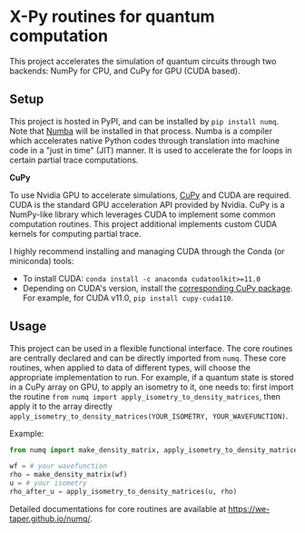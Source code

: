 # X-Py routines for quantum computation

This project accelerates the simulation of quantum circuits through two backends: NumPy for CPU, and CuPy for GPU (CUDA based).

## Setup

This project is hosted in PyPI, and can be installed by `pip install numq`. Note that [Numba][1] will be installed in that process. Numba is a compiler which accelerates native Python codes through translation into machine code in a "just in time" (JIT) manner. It is used to accelerate the for loops in certain partial trace computations.

[1]: https://numba.pydata.org/

**CuPy**

To use Nvidia GPU to accelerate simulations, [CuPy][2] and CUDA are required. CUDA is the standard GPU acceleration API provided by Nvidia. CuPy is a NumPy-like library which leverages CUDA to implement some common computation routines. This project additional implements custom CUDA kernels for computing partial trace.

I highly recommend installing and managing CUDA through the Conda (or miniconda) tools:
* To install CUDA: `conda install -c anaconda cudatoolkit>=11.0`
* Depending on CUDA's version, install the [corresponding CuPy package][3]. For example, for CUDA v11.0, `pip install cupy-cuda110`.

[2]: https://cupy.dev/
[3]: https://docs.cupy.dev/en/stable/install.html#installing-cupy

## Usage

This project can be used in a flexible functional interface. The core routines are centrally declared and can be directly imported from `numq`. These core routines, when applied to data of different types, will choose the appropriate implementation to run. For example, if a quantum state is stored in a CuPy array on GPU, to apply an isometry to it, one needs to: first import the routine `from numq import apply_isometry_to_density_matrices`, then apply it to the array directly `apply_isometry_to_density_matrices(YOUR_ISOMETRY, YOUR_WAVEFUNCTION)`.

Example: 

```python
from numq import make_density_matrix, apply_isometry_to_density_matrices

wf = # your wavefunction
rho = make_density_matrix(wf)
u = # your isometry
rho_after_u = apply_isometry_to_density_matrices(u, rho)
```

Detailed documentations for core routines are available at https://we-taper.github.io/numq/.
